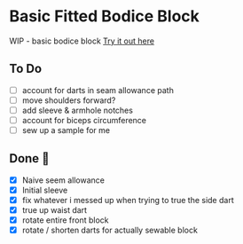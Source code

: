 # Basic Fitted Bodice Block

WIP - basic bodice block
[Try it out here](https://bodice-block-sannek.netlify.app/)

## To Do

- [ ] account for darts in seam allowance path
- [ ] move shoulders forward?
- [ ] add sleeve & armhole notches
- [ ] account for biceps circumference
- [ ] sew up a sample for me

## Done 🎉

- [x] Naive seem allowance
- [x] Initial sleeve
- [x] fix whatever i messed up when trying to true the side dart
- [x] true up waist dart
- [x] rotate entire front block
- [x] rotate / shorten darts for actually sewable block
